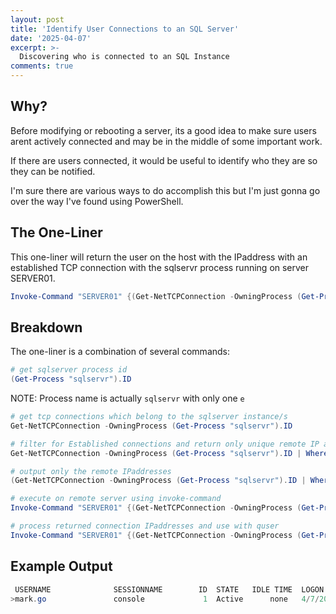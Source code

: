 ```yaml
---
layout: post
title: 'Identify User Connections to an SQL Server'
date: '2025-04-07'
excerpt: >-
  Discovering who is connected to an SQL Instance
comments: true
---
```


## Why?

Before modifying or rebooting a server, its a good idea to make sure users arent actively connected and may be in the middle of some important work. 

If there are users connected, it would be useful to identify who they are so they can be notified. 

I'm sure there are various ways to do accomplish this but I'm just gonna go over the way I've found using PowerShell. 

## The One-Liner

This one-liner will return the user on the host with the IPaddress with an established TCP connection with the sqlservr process running on server SERVER01.

```powershell
Invoke-Command "SERVER01" {(Get-NetTCPConnection -OwningProcess (Get-Process "sqlservr").ID | Where-Object State -eq "Established" | Select-Object RemoteAddress -Unique).RemoteAddress} | Foreach-Object {quser /server:$_}
```
## Breakdown

The one-liner is a combination of several commands: 

```powershell
# get sqlserver process id
(Get-Process "sqlservr").ID
```
NOTE: Process name is actually `sqlservr` with only one `e`

```powershell
# get tcp connections which belong to the sqlserver instance/s
Get-NetTCPConnection -OwningProcess (Get-Process "sqlservr").ID
```

```powershell
# filter for Established connections and return only unique remote IP address
Get-NetTCPConnection -OwningProcess (Get-Process "sqlservr").ID | Where-Object State -eq "Established" | Select-Object RemoteAddress -Unique
```

```powershell
# output only the remote IPaddresses
(Get-NetTCPConnection -OwningProcess (Get-Process "sqlservr").ID | Where-Object State -eq "Established" | Select-Object RemoteAddress -Unique).RemoteAddress
```

```powershell
# execute on remote server using invoke-command
Invoke-Command "SERVER01" {(Get-NetTCPConnection -OwningProcess (Get-Process "sqlservr").ID | Where-Object State -eq "Established" | Select-Object RemoteAddress -Unique).RemoteAddress}
```

```powershell
# process returned connection IPaddresses and use with quser
Invoke-Command "SERVER01" {(Get-NetTCPConnection -OwningProcess (Get-Process "sqlservr").ID | Where-Object State -eq "Established" | Select-Object RemoteAddress -Unique).RemoteAddress} | Foreach-Object {quser /server:$_}
```

## Example Output

```powershell
 USERNAME              SESSIONNAME        ID  STATE   IDLE TIME  LOGON TIME
>mark.go               console             1  Active      none   4/7/2025 6:34 AM
```
